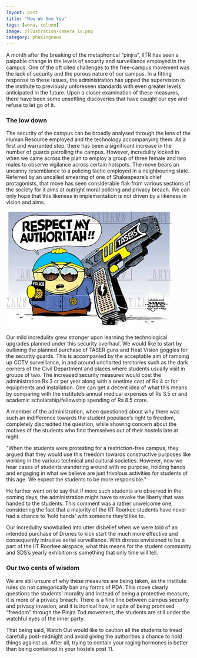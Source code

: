 ```yaml
---
layout: post
title: "Now We See You"
tags: [wona, column]
image: illustration-camera_1x.png 
category: phekingnews
---
```


A month after the breaking of the metaphorical “pinjra”, IITR has seen a palpable change in the levels of security and surveillance employed in the campus. One of the oft cited challenges to the free-campus movement was the lack of security and the porous nature of our campus. In a fitting response to these issues, the administration has upped the supervision in the institute to previously unforeseen standards with even greater levels anticipated in the future. Upon a closer
examination of these measures, there have been some unsettling discoveries that have caught our eye and refuse to let go of it.
 
### The low down

The security of the campus can be broadly analysed through the lens of the Human Resource employed and the technology accompanying them. As a first and warranted step, there has been a significant increase in the number of guards patrolling the campus. However, incredulity kicked in when we came across the plan to employ a group of three female and two males to observe vigilance across certain hotspots. The move bears an uncanny resemblance to a policing tactic employed in a neighbouring state. Referred by an uncalled smearing of one of Shakespeare’s chief protagonists, that move has seen considerable flak from various sections of the society for it aims at outright moral policing and privacy breach. We can only hope that this likeness in implementation is not driven by a likeness in vision and aims.

![Respect my authoritah](/images/posts/we-see-you.png)

Our mild incredulity grew stronger upon learning the technological upgrades planned under this security overhaul. We would like to start by outlining the planned purchase of TASER guns and Heat Vision goggles for the security guards. This is accompanied by the acceptable aim of ramping up CCTV surveillance, in and around uncharted territories such as the dark corners of the Civil Department and places where students usually visit in groups of two. The increased security measures would cost the administration Rs 3 cr per year along with a onetime cost of Rs 4 cr for equipments and installation. One can get a decent idea of what this means by comparing with the institute’s annual medical expenses of Rs 3.5 cr and academic scholarship/fellowship spending of Rs 8.5 crore.  

A member of the administration, when questioned about why there was such an indifference towards the student populace’s right to freedom, completely discredited the question, while showing concern about the motives of the students who find themselves out of their hostels late at night. 

"When the students were protesting for a restriction-free campus, they argued that they would use this freedom towards constructive purposes like working in the various technical and cultural societies. However, now we hear cases of students wandering around with no purpose, holding hands and engaging in what we believe are just frivolous activities for students of this age. We expect the students to be more responsible."

He further went on to say that if more such students are observed in the coming days, the administration might have to revoke the liberty that was handed to the students. This comment was a rather unwelcome one, considering the fact that a majority of the IIT Roorkee students have never had a chance to ‘hold hands’ with someone they’d like to.

Our incredulity snowballed into utter disbelief when we were told of an intended purchase of Drones to kick start the much more effective and consequently intrusive aerial surveillance. With drones envisioned to be a part of the IIT Roorkee airspace, what this means for the student community and SDS’s yearly exhibition is something that only time will tell.

### Our two cents of wisdom

We are still unsure of why these measures are being taken, as the institute rules do not categorically ban any forms of PDA. This move clearly questions the students’ morality and instead of being a protective measure, it is more of a privacy breach. There is a fine line between campus security and privacy invasion, and it is ironical how, in spite of being promised “freedom” through the Pinjra Tod movement, the students are still under the watchful eyes of the inner party. 

That being said, Watch Out would like to caution all the students to tread carefully post-midnight and avoid giving the authorities a chance to hold things against us. After all, trying to contain your raging hormones is better than being contained in your hostels post 11.
